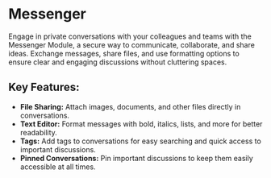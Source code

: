# Messenger

Engage in private conversations with your colleagues and teams with the Messenger Module, a secure way to communicate, collaborate, and share ideas. Exchange messages, share files, and use formatting options to ensure clear and engaging discussions without cluttering spaces.

## Key Features:

- **File Sharing:** Attach images, documents, and other files directly in conversations.
- **Text Editor:** Format messages with bold, italics, lists, and more for better readability.
- **Tags:** Add tags to conversations for easy searching and quick access to important discussions.
- **Pinned Conversations:** Pin important discussions to keep them easily accessible at all times.